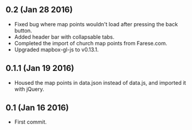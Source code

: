 ## 0.2 (Jan 28 2016)
 - Fixed bug where map points wouldn't load after pressing the back button.
 - Added header bar with collapsable tabs.
 - Completed the import of church map points from Farese.com.
 - Upgraded mapbox-gl-js to v0.13.1.

## 0.1.1 (Jan 19 2016)

- Housed the map points in data.json instead of data.js, and imported it with jQuery.

## 0.1 (Jan 16 2016)

- First commit.
